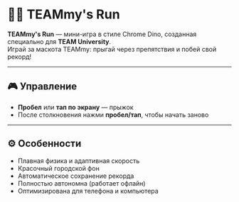 # 🏃‍♂️ TEAMmy's Run

**TEAMmy's Run** — мини-игра в стиле Chrome Dino, созданная специально для **TEAM University**.  
Играй за маскота TEAMmy: прыгай через препятствия и побей свой рекорд!

---

## 🎮 Управление
- **Пробел** или **тап по экрану** — прыжок  
- После столкновения нажми **пробел/тап**, чтобы начать заново  

---

## ⚙️ Особенности
- Плавная физика и адаптивная скорость  
- Красочный городской фон  
- Автоматическое сохранение рекорда  
- Полностью автономна (работает офлайн)  
- Оптимизирована для телефона и компьютера  
